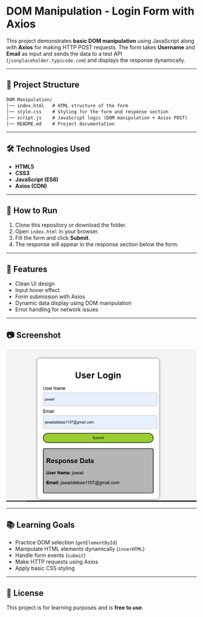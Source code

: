 # DOM Manipulation - Login Form with Axios

This project demonstrates **basic DOM manipulation** using JavaScript along with **Axios** for making HTTP POST requests.
The form takes **Username** and **Email** as input and sends the data to a test API (`jsonplaceholder.typicode.com`) and displays the response dynamically.

---

## 📂 Project Structure

```
DOM Manipulation/
│── index.html   # HTML structure of the form
│── style.css    # Styling for the form and response section
│── script.js    # JavaScript logic (DOM manipulation + Axios POST)
│── README.md    # Project documentation
```

---

## 🛠 Technologies Used

* **HTML5**
* **CSS3**
* **JavaScript (ES6)**
* **Axios (CDN)**

---

## 🚀 How to Run

1. Clone this repository or download the folder.
2. Open `index.html` in your browser.
3. Fill the form and click **Submit**.
4. The response will appear in the response section below the form.

---

## 📌 Features

* Clean UI design
* Input hover effect
* Form submission with Axios
* Dynamic data display using DOM manipulation
* Error handling for network issues

---

## 📷 Screenshot

![Login Form Screenshot](https://github.com/JawadAbbasi14/full-stack-projects/blob/main/algorithms-learning-projects/DOM-manuplation/signup.PNG)

---

## 📚 Learning Goals

* Practice DOM selection (`getElementById`)
* Manipulate HTML elements dynamically (`innerHTML`)
* Handle form events (`submit`)
* Make HTTP requests using Axios
* Apply basic CSS styling

---

## 📄 License

This project is for learning purposes and is **free to use**.
